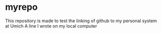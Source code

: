 # myrepo
This repository is made to test the linking of github to my personal system at Umich
A line I wrote on my local computer
